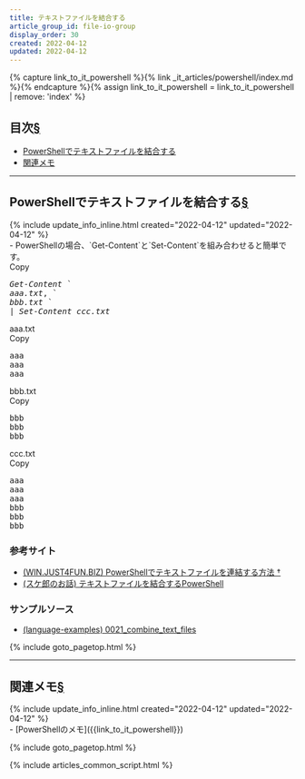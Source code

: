 ```yaml
---
title: テキストファイルを結合する
article_group_id: file-io-group
display_order: 30
created: 2022-04-12
updated: 2022-04-12
---
```

{% capture link_to_it_powershell %}{% link _it_articles/powershell/index.md %}{% endcapture %}{% assign link_to_it_powershell = link_to_it_powershell | remove: 'index' %}

## <a name="index">目次</a><a class="heading-anchor-permalink" href="#目次">§</a>

<ul id="index_ul">
<li><a href="#PowerShellでテキストファイルを結合する">PowerShellでテキストファイルを結合する</a></li>
<li><a href="#関連メモ">関連メモ</a></li>
</ul>

* * *
## <a name="PowerShellでテキストファイルを結合する">PowerShellでテキストファイルを結合する</a><a class="heading-anchor-permalink" href="#PowerShellでテキストファイルを結合する">§</a>
<div class="chapter-updated">{% include update_info_inline.html created="2022-04-12" updated="2022-04-12" %}</div>
- PowerShellの場合、`Get-Content`と`Set-Content`を組み合わせると簡単です。

<div class="code-box no-title">
<div class="copy-button">Copy</div>
<pre>
<em>Get-Content</em> `
<em class="blue">aaa.txt</em>, `
<em class="blue">bbb.txt</em> `
| <em>Set-Content</em> <em class="blue">ccc.txt</em>
</pre>
</div>
<div class="code-box-input">
<div class="title">aaa.txt</div>
<div class="copy-button">Copy</div>
<pre>
aaa
aaa
aaa
</pre>
</div>
<div class="code-box-input">
<div class="title">bbb.txt</div>
<div class="copy-button">Copy</div>
<pre>
bbb
bbb
bbb
</pre>
</div>
<div class="code-box-output">
<div class="title">ccc.txt</div>
<div class="copy-button">Copy</div>
<pre>
aaa
aaa
aaa
bbb
bbb
bbb
</pre>
</div>

### 参考サイト
- [(WIN.JUST4FUN.BIZ) PowerShellでテキストファイルを連結する方法 †](https://win.just4fun.biz/?PowerShell/%E3%83%86%E3%82%AD%E3%82%B9%E3%83%88%E3%83%95%E3%82%A1%E3%82%A4%E3%83%AB%E3%82%92%E9%80%A3%E7%B5%90%E3%81%99%E3%82%8B%E6%96%B9%E6%B3%95)
- [(スケ郎のお話) テキストファイルを結合するPowerShell](https://www.sukerou.com/2021/12/powershell.html)

### サンプルソース
- [(language-examples) 0021_combine_text_files](https://github.com/fumokmm/language-examples/blob/main/PowerShell/0021_combine_text_files.ps1)

{% include goto_pagetop.html %}

* * *
## <a name="関連メモ">関連メモ</a><a class="heading-anchor-permalink" href="#関連メモ">§</a>
<div class="chapter-updated">{% include update_info_inline.html created="2022-04-12" updated="2022-04-12" %}</div>
- [PowerShellのメモ]({{link_to_it_powershell}})

{% include goto_pagetop.html %}

{% include articles_common_script.html %}
